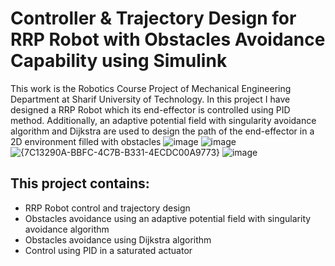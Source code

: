 # Controller & Trajectory Design for RRP Robot with Obstacles Avoidance Capability using Simulink
This work is the Robotics Course Project of Mechanical Engineering Department at Sharif University of Technology.
In this project I have designed a RRP Robot which its end-effector is controlled using PID method.
Additionally, an adaptive potential field with singularity avoidance algorithm and Dijkstra are used to design the path of the
end-effector in a 2D environment filled with obstacles
![image](https://github.com/user-attachments/assets/c9f01881-adf9-4b40-a2b4-411144c02dd4)
![image](https://github.com/user-attachments/assets/a9e62c6f-e5a6-4db0-b068-d306e1304233)
![{7C13290A-BBFC-4C7B-B331-4ECDC00A9773}](https://github.com/user-attachments/assets/d318a9ad-8a08-49fd-bd4c-c6bb01da90cd)
![image](https://github.com/user-attachments/assets/481656b9-7adc-4c97-b175-3897caa946c0)
## This project contains:
- RRP Robot control and trajectory design
- Obstacles avoidance using an adaptive potential field with singularity avoidance algorithm
- Obstacles avoidance using Dijkstra algorithm
- Control using PID in a saturated actuator
